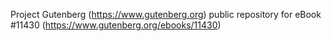 Project Gutenberg (https://www.gutenberg.org) public repository for eBook #11430 (https://www.gutenberg.org/ebooks/11430)
